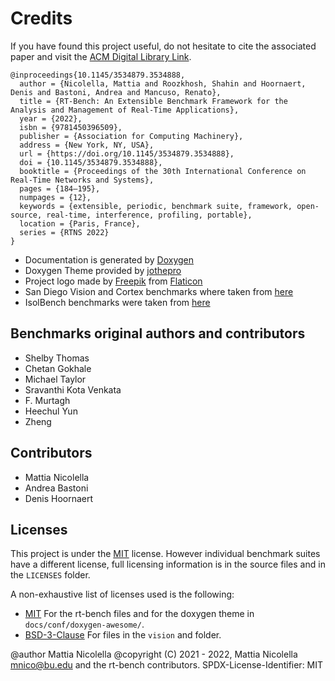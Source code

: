 # Credits

If you have found this project useful, do not hesitate to cite the associated paper and visit the [ACM Digital Library Link](https://dl.acm.org/doi/10.1145/3534879.3534888).

```
@inproceedings{10.1145/3534879.3534888,
  author = {Nicolella, Mattia and Roozkhosh, Shahin and Hoornaert, Denis and Bastoni, Andrea and Mancuso, Renato},
  title = {RT-Bench: An Extensible Benchmark Framework for the Analysis and Management of Real-Time Applications},
  year = {2022},
  isbn = {9781450396509},
  publisher = {Association for Computing Machinery},
  address = {New York, NY, USA},
  url = {https://doi.org/10.1145/3534879.3534888},
  doi = {10.1145/3534879.3534888},
  booktitle = {Proceedings of the 30th International Conference on Real-Time Networks and Systems},
  pages = {184–195},
  numpages = {12},
  keywords = {extensible, periodic, benchmark suite, framework, open-source, real-time, interference, profiling, portable},
  location = {Paris, France},
  series = {RTNS 2022}
}
```

- Documentation is generated by [Doxygen](https://doxygen.nl)
- Doxygen Theme provided by [jothepro](https://jothepro.github.io/doxygen-awesome-css/index.html)
- Project logo made by [Freepik](https://www.freepik.com) from [Flaticon](https://www.flaticon.com/)
- San Diego Vision and Cortex benchmarks where taken from [here](https://bitbucket.org/taylor-bsg/cortexsuite/src/devel/)
- IsolBench benchmarks were taken from [here](https://github.com/CSL-KU/IsolBench)

## Benchmarks original authors and contributors

- Shelby Thomas
- Chetan Gokhale
- Michael Taylor
- Sravanthi Kota Venkata
- F. Murtagh
- Heechul Yun
- Zheng

## Contributors

- Mattia Nicolella
- Andrea Bastoni
- Denis Hoornaert

## Licenses
This project is under the [MIT](https://spdx.org/licenses/MIT.html) license.
However individual benchmark suites have a different license, full licensing information is in the source files and in the `LICENSES` folder.

A non-exhaustive list of licenses used is the following:
- [MIT](https://spdx.org/licenses/MIT.html) For the rt-bench files and for the doxygen theme in `docs/conf/doxygen-awesome/`.
- [BSD-3-Clause](https://spdx.org/licenses/BSD-3-Clause.html) For files in the `vision` and folder.

@author Mattia Nicolella
@copyright (C) 2021 - 2022, Mattia Nicolella <mnico@bu.edu> and the rt-bench contributors.
SPDX-License-Identifier: MIT
